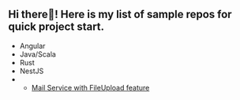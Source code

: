 ## Hi there👋!  Here is my list of sample repos for quick project start.
- Angular
- Java/Scala
- Rust
- NestJS
- - [Mail Service with FileUpload feature](https://github.com/redwick/nestjs-mail-service)
